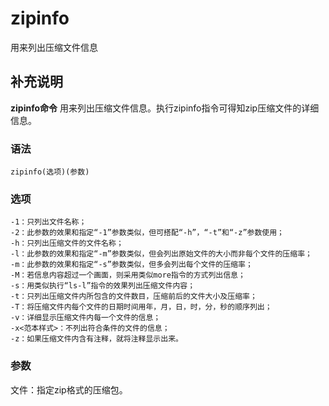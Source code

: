 #  zipinfo

用来列出压缩文件信息

##  补充说明

**zipinfo命令** 用来列出压缩文件信息。执行zipinfo指令可得知zip压缩文件的详细信息。

###  语法

    
    
    zipinfo(选项)(参数)
    

###  选项

    
    
    -1：只列出文件名称；
    -2：此参数的效果和指定“-1”参数类似，但可搭配“-h”，“-t”和“-z”参数使用；
    -h：只列出压缩文件的文件名称；
    -l：此参数的效果和指定“-m”参数类似，但会列出原始文件的大小而非每个文件的压缩率；
    -m：此参数的效果和指定“-s”参数类似，但多会列出每个文件的压缩率；
    -M：若信息内容超过一个画面，则采用类似more指令的方式列出信息；
    -s：用类似执行“ls-l”指令的效果列出压缩文件内容；
    -t：只列出压缩文件内所包含的文件数目，压缩前后的文件大小及压缩率；
    -T：将压缩文件内每个文件的日期时间用年，月，日，时，分，秒的顺序列出；
    -v：详细显示压缩文件内每一个文件的信息；
    -x<范本样式>：不列出符合条件的文件的信息；
    -z：如果压缩文件内含有注释，就将注释显示出来。
    

###  参数

文件：指定zip格式的压缩包。

